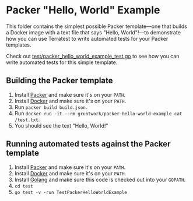 # Packer "Hello, World" Example

This folder contains the simplest possible Packer template—one that builds a Docker image with a text file that says
"Hello, World"!—to demonstrate how you can use Terratest to write automated tests for your Packer templates. 

Check out [test/packer_hello_world_example_test.go](https://github.com/terraform-modules-krish/terratest/blob/v0.23.5/test/packer_hello_world_example_test.go) to see how you can write
automated tests for this simple template.




## Building the Packer template

1. Install [Packer](https://www.packer.io/) and make sure it's on your `PATH`.
1. Install [Docker](https://www.docker.com/) and make sure it's on your `PATH`.
1. Run `packer build build.json`.
1. Run `docker run -it --rm gruntwork/packer-hello-world-example cat /test.txt`.
1. You should see the text "Hello, World!"




## Running automated tests against the Packer template

1. Install [Packer](https://www.packer.io/) and make sure it's on your `PATH`.
1. Install [Docker](https://www.docker.com/) and make sure it's on your `PATH`.
1. Install [Golang](https://golang.org/) and make sure this code is checked out into your `GOPATH`.
1. `cd test`
1. `go test -v -run TestPackerHelloWorldExample`
